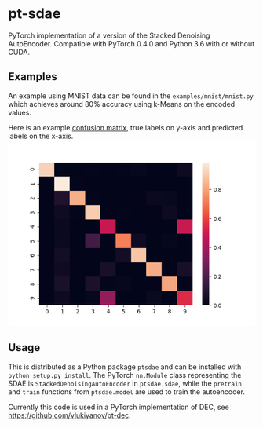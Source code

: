 # pt-sdae
PyTorch implementation of a version of the Stacked Denoising AutoEncoder. Compatible with PyTorch 0.4.0 and Python 3.6 with or without CUDA.

## Examples

An example using MNIST data can be found in the `examples/mnist/mnist.py` which achieves around 80% accuracy using
k-Means on the encoded values.

Here is an example [confusion matrix](http://scikit-learn.org/stable/modules/generated/sklearn.metrics.confusion_matrix.html), true labels on y-axis and predicted labels on the x-axis.
![Alt text](confusion_6d1dca0bb01942b7a251e1b7aaaed0f5.png)

## Usage

This is distributed as a Python package `ptsdae` and can be installed with `python setup.py install`. The PyTorch `nn.Module` class representing the SDAE is `StackedDenoisingAutoEncoder` in `ptsdae.sdae`, while the `pretrain` and `train` functions from `ptsdae.model` are used to train the autoencoder.

Currently this code is used in a PyTorch implementation of DEC, see https://github.com/vlukiyanov/pt-dec.
